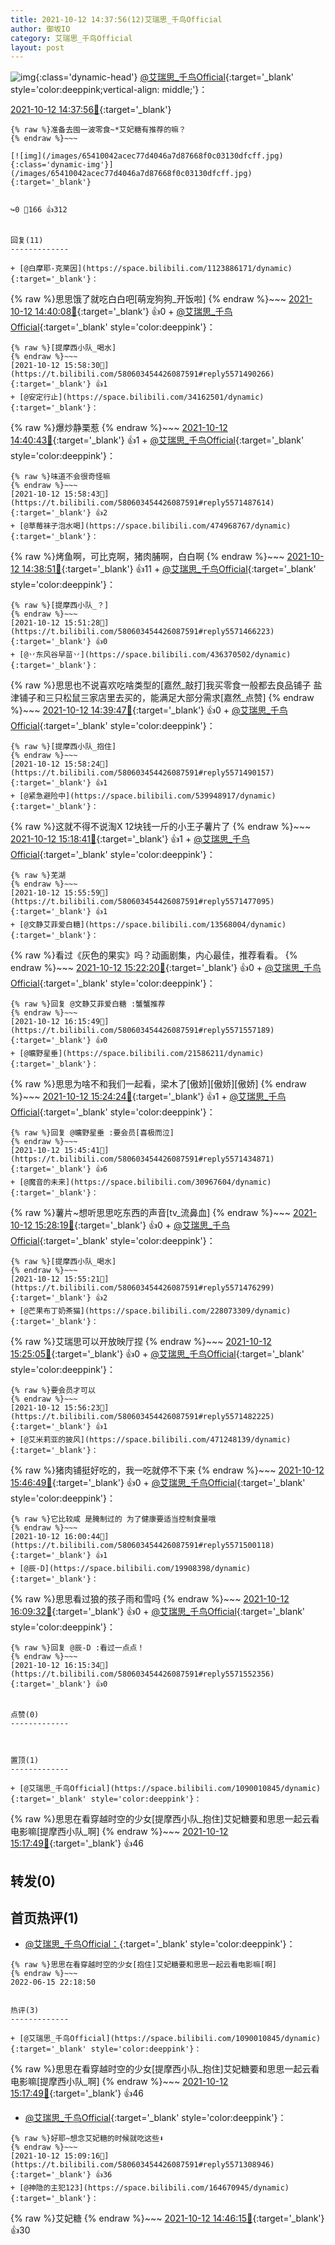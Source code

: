 ```yaml
---
title: 2021-10-12 14:37:56(12)艾瑞思_千鸟Official
author: 御坂IO
category: 艾瑞思_千鸟Official
layout: post
---
```


![img](/images/7e08840c56f251de28bdf766b647bd5fe9a5d50a.jpg){:class='dynamic-head'}
[@艾瑞思_千鸟Official](https://space.bilibili.com/1090010845/dynamic){:target='_blank' style='color:deeppink;vertical-align: middle;'}：

[2021-10-12 14:37:56🔗](https://t.bilibili.com/580603454426087591){:target='_blank'}

~~~
{% raw %}准备去囤一波零食~*艾妃糖有推荐的嘛？
{% endraw %}~~~

[![img](/images/65410042acec77d4046a7d87668f0c03130dfcff.jpg){:class='dynamic-img'}](/images/65410042acec77d4046a7d87668f0c03130dfcff.jpg){:target='_blank'}


↪️0 💬166 👍312


回复(11)
-------------

+ [@白摩耶-克莱因](https://space.bilibili.com/1123886171/dynamic){:target='_blank'}：
~~~
{% raw %}思思饿了就吃白白吧[萌宠狗狗_开饭啦]
{% endraw %}~~~
[2021-10-12 14:40:08🔗](https://t.bilibili.com/580603454426087591#reply5571209140){:target='_blank'} 👍0
    + [@艾瑞思_千鸟Official](https://space.bilibili.com/1090010845/dynamic){:target='_blank' style='color:deeppink'}：
~~~
{% raw %}[提摩西小队_喝水]
{% endraw %}~~~
[2021-10-12 15:58:30🔗](https://t.bilibili.com/580603454426087591#reply5571490266){:target='_blank'} 👍1
+ [@安定行止](https://space.bilibili.com/34162501/dynamic){:target='_blank'}：
~~~
{% raw %}爆炒静栗惹
{% endraw %}~~~
[2021-10-12 14:40:43🔗](https://t.bilibili.com/580603454426087591#reply5571209767){:target='_blank'} 👍1
    + [@艾瑞思_千鸟Official](https://space.bilibili.com/1090010845/dynamic){:target='_blank' style='color:deeppink'}：
~~~
{% raw %}味道不会很奇怪嘛
{% endraw %}~~~
[2021-10-12 15:58:43🔗](https://t.bilibili.com/580603454426087591#reply5571487614){:target='_blank'} 👍2
+ [@草莓袜子泡水喝](https://space.bilibili.com/474968767/dynamic){:target='_blank'}：
~~~
{% raw %}烤鱼啊，可比克啊，猪肉脯啊，白白啊
{% endraw %}~~~
[2021-10-12 14:38:51🔗](https://t.bilibili.com/580603454426087591#reply5571212313){:target='_blank'} 👍11
    + [@艾瑞思_千鸟Official](https://space.bilibili.com/1090010845/dynamic){:target='_blank' style='color:deeppink'}：
~~~
{% raw %}[提摩西小队_？]
{% endraw %}~~~
[2021-10-12 15:51:28🔗](https://t.bilibili.com/580603454426087591#reply5571466223){:target='_blank'} 👍0
+ [@丷东风谷早苗丷](https://space.bilibili.com/436370502/dynamic){:target='_blank'}：
~~~
{% raw %}思思也不说喜欢吃啥类型的[嘉然_敲打]我买零食一般都去良品铺子 盐津铺子和三只松鼠三家店里去买的，能满足大部分需求[嘉然_点赞]
{% endraw %}~~~
[2021-10-12 14:39:47🔗](https://t.bilibili.com/580603454426087591#reply5571213369){:target='_blank'} 👍0
    + [@艾瑞思_千鸟Official](https://space.bilibili.com/1090010845/dynamic){:target='_blank' style='color:deeppink'}：
~~~
{% raw %}[提摩西小队_抱住]
{% endraw %}~~~
[2021-10-12 15:58:24🔗](https://t.bilibili.com/580603454426087591#reply5571490157){:target='_blank'} 👍1
+ [@紧急避险中](https://space.bilibili.com/539948917/dynamic){:target='_blank'}：
~~~
{% raw %}这就不得不说淘X 12块钱一斤的小王子薯片了
{% endraw %}~~~
[2021-10-12 15:18:41🔗](https://t.bilibili.com/580603454426087591#reply5571339952){:target='_blank'} 👍1
    + [@艾瑞思_千鸟Official](https://space.bilibili.com/1090010845/dynamic){:target='_blank' style='color:deeppink'}：
~~~
{% raw %}芜湖
{% endraw %}~~~
[2021-10-12 15:55:59🔗](https://t.bilibili.com/580603454426087591#reply5571477095){:target='_blank'} 👍1
+ [@文静艾菲爱白糖](https://space.bilibili.com/13568004/dynamic){:target='_blank'}：
~~~
{% raw %}看过《灰色的果实》吗？动画剧集，内心最佳，推荐看看。
{% endraw %}~~~
[2021-10-12 15:22:20🔗](https://t.bilibili.com/580603454426087591#reply5571354229){:target='_blank'} 👍0
    + [@艾瑞思_千鸟Official](https://space.bilibili.com/1090010845/dynamic){:target='_blank' style='color:deeppink'}：
~~~
{% raw %}回复 @文静艾菲爱白糖 :蟹蟹推荐
{% endraw %}~~~
[2021-10-12 16:15:49🔗](https://t.bilibili.com/580603454426087591#reply5571557189){:target='_blank'} 👍0
+ [@曠野星垂](https://space.bilibili.com/21586211/dynamic){:target='_blank'}：
~~~
{% raw %}思思为啥不和我们一起看，梁木了[傲娇][傲娇][傲娇]
{% endraw %}~~~
[2021-10-12 15:24:24🔗](https://t.bilibili.com/580603454426087591#reply5571366636){:target='_blank'} 👍1
    + [@艾瑞思_千鸟Official](https://space.bilibili.com/1090010845/dynamic){:target='_blank' style='color:deeppink'}：
~~~
{% raw %}回复 @曠野星垂 :要会员[喜极而泣]
{% endraw %}~~~
[2021-10-12 15:45:41🔗](https://t.bilibili.com/580603454426087591#reply5571434871){:target='_blank'} 👍6
+ [@魔音的未来](https://space.bilibili.com/30967604/dynamic){:target='_blank'}：
~~~
{% raw %}薯片~想听思思吃东西的声音[tv_流鼻血]
{% endraw %}~~~
[2021-10-12 15:28:19🔗](https://t.bilibili.com/580603454426087591#reply5571374137){:target='_blank'} 👍0
    + [@艾瑞思_千鸟Official](https://space.bilibili.com/1090010845/dynamic){:target='_blank' style='color:deeppink'}：
~~~
{% raw %}[提摩西小队_喝水]
{% endraw %}~~~
[2021-10-12 15:55:21🔗](https://t.bilibili.com/580603454426087591#reply5571476299){:target='_blank'} 👍2
+ [@芒果布丁奶茶猫](https://space.bilibili.com/228073309/dynamic){:target='_blank'}：
~~~
{% raw %}艾瑞思可以开放映厅捏
{% endraw %}~~~
[2021-10-12 15:25:05🔗](https://t.bilibili.com/580603454426087591#reply5571375417){:target='_blank'} 👍0
    + [@艾瑞思_千鸟Official](https://space.bilibili.com/1090010845/dynamic){:target='_blank' style='color:deeppink'}：
~~~
{% raw %}要会员才可以
{% endraw %}~~~
[2021-10-12 15:56:23🔗](https://t.bilibili.com/580603454426087591#reply5571482225){:target='_blank'} 👍1
+ [@艾米莉亚的披风](https://space.bilibili.com/471248139/dynamic){:target='_blank'}：
~~~
{% raw %}猪肉铺挺好吃的，我一吃就停不下来
{% endraw %}~~~
[2021-10-12 15:46:49🔗](https://t.bilibili.com/580603454426087591#reply5571450771){:target='_blank'} 👍0
    + [@艾瑞思_千鸟Official](https://space.bilibili.com/1090010845/dynamic){:target='_blank' style='color:deeppink'}：
~~~
{% raw %}它比较咸 是腌制过的 为了健康要适当控制食量哦
{% endraw %}~~~
[2021-10-12 16:00:44🔗](https://t.bilibili.com/580603454426087591#reply5571500118){:target='_blank'} 👍1
+ [@辰-D](https://space.bilibili.com/19908398/dynamic){:target='_blank'}：
~~~
{% raw %}思思看过狼的孩子雨和雪吗
{% endraw %}~~~
[2021-10-12 16:09:32🔗](https://t.bilibili.com/580603454426087591#reply5571524345){:target='_blank'} 👍0
    + [@艾瑞思_千鸟Official](https://space.bilibili.com/1090010845/dynamic){:target='_blank' style='color:deeppink'}：
~~~
{% raw %}回复 @辰-D :看过一点点！
{% endraw %}~~~
[2021-10-12 16:15:34🔗](https://t.bilibili.com/580603454426087591#reply5571552356){:target='_blank'} 👍0


点赞(0)
-------------



置顶(1)
-------------

+ [@艾瑞思_千鸟Official](https://space.bilibili.com/1090010845/dynamic){:target='_blank' style='color:deeppink'}：
~~~
{% raw %}思思在看穿越时空的少女[提摩西小队_抱住]艾妃糖要和思思一起云看电影嘛[提摩西小队_啊]
{% endraw %}~~~
[2021-10-12 15:17:49🔗](https://t.bilibili.com/580603454426087591#reply5571342022){:target='_blank'} 👍46


转发(0)
-------------



首页热评(1)
-------------

+ [@艾瑞思_千鸟Official：](https://space.bilibili.com/1090010845/dynamic){:target='_blank' style='color:deeppink'}：
~~~
{% raw %}思思在看穿越时空的少女[抱住]艾妃糖要和思思一起云看电影嘛[啊]
{% endraw %}~~~
2022-06-15 22:18:50


热评(3)
-------------

+ [@艾瑞思_千鸟Official](https://space.bilibili.com/1090010845/dynamic){:target='_blank' style='color:deeppink'}：
~~~
{% raw %}思思在看穿越时空的少女[提摩西小队_抱住]艾妃糖要和思思一起云看电影嘛[提摩西小队_啊]
{% endraw %}~~~
[2021-10-12 15:17:49🔗](https://t.bilibili.com/580603454426087591#reply5571342022){:target='_blank'} 👍46
+ [@艾瑞思_千鸟Official](https://space.bilibili.com/1090010845/dynamic){:target='_blank' style='color:deeppink'}：
~~~
{% raw %}好耶~想念艾妃糖的时候就吃这些⬇️
{% endraw %}~~~
[2021-10-12 15:09:16🔗](https://t.bilibili.com/580603454426087591#reply5571308946){:target='_blank'} 👍36
+ [@神隐的主犯123](https://space.bilibili.com/164670945/dynamic){:target='_blank'}：
~~~
{% raw %}艾妃糖
{% endraw %}~~~
[2021-10-12 14:46:15🔗](https://t.bilibili.com/580603454426087591#reply5571240631){:target='_blank'} 👍30


